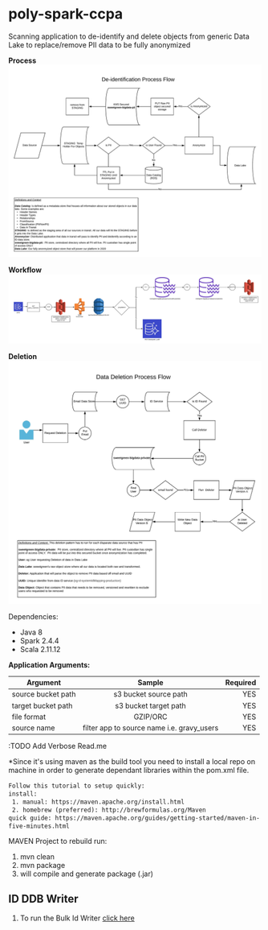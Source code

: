 # poly-spark-ccpa

Scanning application to de-identify and delete objects from generic Data Lake to replace/remove PII data to be fully anonymized

**Process**
![Anonymizer](images/Anonmyizer.jpeg)

**Workflow**
![Anonymizer](images/Anonmyizer-WorkFlow.jpeg)

**Deletion**
![Deletor](images/DataLake-Deletion.jpeg)

Dependencies:
- Java 8 
- Spark 2.4.4
- Scala 2.11.12

**Application Arguments:**

| Argument        | Sample           | Required  |
| ------------- |:-------------:| -----:|
| source bucket path     | s3 bucket source path| YES |
| target bucket path     | s3 bucket target path| YES |
| file format | GZIP/ORC   |    YES |  
| source name | filter app to source name i.e. gravy_users   |   YES |  

:TODO Add Verbose Read.me

*Since it's using maven as the build tool you need to install a local repo on machine in order
to generate dependant libraries within the pom.xml file. 

    Follow this tutorial to setup quickly:
    install: 
     1. manual: https://maven.apache.org/install.html
     2. homebrew (preferred): http://brewformulas.org/Maven
    quick guide: https://maven.apache.org/guides/getting-started/maven-in-five-minutes.html


MAVEN Project to rebuild run:
1. mvn clean
2. mvn package
3. will compile and generate package (.jar) 


ID DDB Writer
-

1. To run the Bulk Id Writer [click here](https://github.com/polyglotDataNerd/poly-spark-ccpa/tree/master/src/main/scala/com/sg/ccpa/utility#spark-utilities)